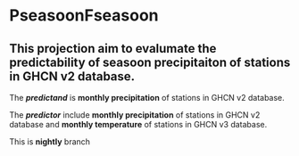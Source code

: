 # PseasoonFseasoon

## This projection aim to evalumate the predictability of seasoon precipitaiton of stations in GHCN v2 database.

The ***predictand*** is **monthly precipitation** of stations in GHCN v2 database.

The ***predictor*** include **monthly precipitation** of stations in GHCN v2 database and **monthly temperature** of stations in GHCN v3 database.

This is **nightly** branch
